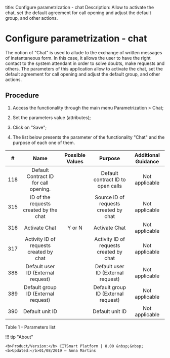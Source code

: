 title: Configure parametrization - chat
Description: Allow to activate the chat, set the default agreement for call opening and adjust the default group, and other actions.
# Configure parametrization - chat

The notion of "Chat" is used to allude to the exchange of written messages of
instantaneous form. In this case, it allows the user to have the right contact
to the system attendant in order to solve doubts, make requests and others. The
parameters of this application allow to activate the chat, set the default
agreement for call opening and adjust the default group, and other actions.

Procedure
-------------

1.  Access the functionality through the main menu Parametrization \> Chat;

2.  Set the parameters value (attributes);

3.  Click on "Save";

4.  The list below presents the parameter of the functionality "Chat" and the
    purpose of each one of them.

|  #  |                   Name                  | Possible Values |                 Purpose                 | Additional Guidance |
|:---:|:---------------------------------------:|:---------------:|:---------------------------------------:|:-------------------:|
| 118 |  Default Contract ID for call opening.  |                 |    Default contract ID to open calls    |    Not applicable   |
| 315 |  ID of the requests created by the chat |                 |  Source ID of requests created by chat  |    Not applicable   |
| 316 |              Activate Chat              |      Y or N     |              Activate Chat              |    Not applicable   |
| 317 | Activity ID of requests created by chat |                 | Activity ID of requests created by chat |    Not applicable   |
| 388 |    Default user ID (External request)   |                 |    Default user ID (External request)   |    Not applicable   |
| 389 |   Default group ID (External request)   |                 |   Default group ID (External request)   |    Not applicable   |
| 390 |             Default unit ID             |                 |             Default unit ID             |    Not applicable   |

Table 1 - Parameters list


!!! tip "About"

    <b>Product/Version:</b> CITSmart Platform | 8.00 &nbsp;&nbsp;
    <b>Updated:</b>01/08/2019 – Anna Martins

